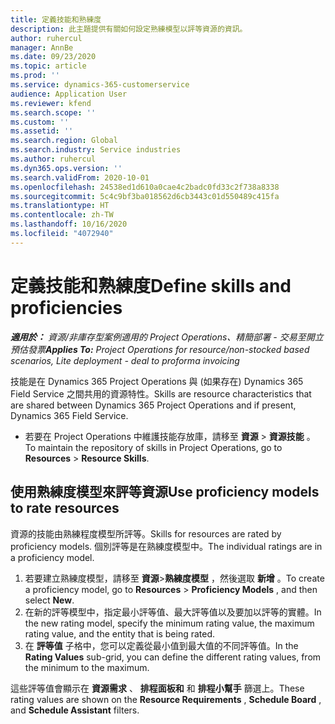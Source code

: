 ```yaml
---
title: 定義技能和熟練度
description: 此主題提供有關如何設定熟練模型以評等資源的資訊。
author: ruhercul
manager: AnnBe
ms.date: 09/23/2020
ms.topic: article
ms.prod: ''
ms.service: dynamics-365-customerservice
audience: Application User
ms.reviewer: kfend
ms.search.scope: ''
ms.custom: ''
ms.assetid: ''
ms.search.region: Global
ms.search.industry: Service industries
ms.author: ruhercul
ms.dyn365.ops.version: ''
ms.search.validFrom: 2020-10-01
ms.openlocfilehash: 24538ed1d610a0cae4c2badc0fd33c2f738a8338
ms.sourcegitcommit: 5c4c9bf3ba018562d6cb3443c01d550489c415fa
ms.translationtype: HT
ms.contentlocale: zh-TW
ms.lasthandoff: 10/16/2020
ms.locfileid: "4072940"
---
```

# <a name="define-skills-and-proficiencies"></a><span data-ttu-id="70548-103">定義技能和熟練度</span><span class="sxs-lookup"><span data-stu-id="70548-103">Define skills and proficiencies</span></span>

<span data-ttu-id="70548-104">_**適用於：** 資源/非庫存型案例適用的 Project Operations、精簡部署 - 交易至開立預估發票_</span><span class="sxs-lookup"><span data-stu-id="70548-104">_**Applies To:** Project Operations for resource/non-stocked based scenarios, Lite deployment - deal to proforma invoicing_</span></span>

<span data-ttu-id="70548-105">技能是在 Dynamics 365 Project Operations 與 (如果存在) Dynamics 365 Field Service 之間共用的資源特性。</span><span class="sxs-lookup"><span data-stu-id="70548-105">Skills are resource characteristics that are shared between Dynamics 365 Project Operations and if present, Dynamics 365 Field Service.</span></span> 

- <span data-ttu-id="70548-106">若要在 Project Operations 中維護技能存放庫，請移至 **資源** \> **資源技能** 。</span><span class="sxs-lookup"><span data-stu-id="70548-106">To maintain the repository of skills in Project Operations, go to **Resources** \> **Resource Skills**.</span></span> 

## <a name="use-proficiency-models-to-rate-resources"></a><span data-ttu-id="70548-107">使用熟練度模型來評等資源</span><span class="sxs-lookup"><span data-stu-id="70548-107">Use proficiency models to rate resources</span></span>

<span data-ttu-id="70548-108">資源的技能由熟練程度模型所評等。</span><span class="sxs-lookup"><span data-stu-id="70548-108">Skills for resources are rated by proficiency models.</span></span> <span data-ttu-id="70548-109">個別評等是在熟練度模型中。</span><span class="sxs-lookup"><span data-stu-id="70548-109">The individual ratings are in a proficiency model.</span></span> 

1. <span data-ttu-id="70548-110">若要建立熟練度模型，請移至 **資源**\>**熟練度模型** ，然後選取 **新增** 。</span><span class="sxs-lookup"><span data-stu-id="70548-110">To create a proficiency model, go to **Resources** \> **Proficiency Models** , and then select **New**.</span></span>
2. <span data-ttu-id="70548-111">在新的評等模型中，指定最小評等值、最大評等值以及要加以評等的實體。</span><span class="sxs-lookup"><span data-stu-id="70548-111">In the new rating model, specify the minimum rating value, the maximum rating value, and the entity that is being rated.</span></span>
3. <span data-ttu-id="70548-112">在 **評等值** 子格中，您可以定義從最小值到最大值的不同評等值。</span><span class="sxs-lookup"><span data-stu-id="70548-112">In the **Rating Values** sub-grid, you can define the different rating values, from the minimum to the maximum.</span></span>


<span data-ttu-id="70548-113">這些評等值會顯示在 **資源需求** 、 **排程面板和** 和 **排程小幫手** 篩選上。</span><span class="sxs-lookup"><span data-stu-id="70548-113">These rating values are shown on the **Resource Requirements** , **Schedule Board** , and **Schedule Assistant** filters.</span></span>
